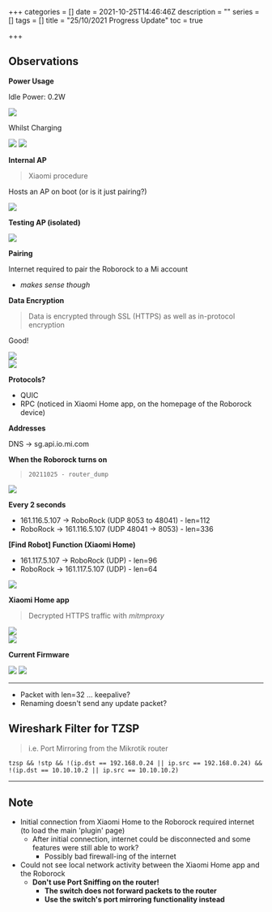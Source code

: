 +++
categories = []
date = 2021-10-25T14:46:46Z
description = ""
series = []
tags = []
title = "25/10/2021 Progress Update"
toc = true

+++
## Observations

**Power Usage**

Idle Power: 0.2W

![](/uploads/20211025-20211025_181737.jpg)

Whilst Charging

![](/uploads/20211025-20211025_184703.jpg)  ![](/uploads/20211025-20211025_184655.jpg)

**Internal AP**

> Xiaomi procedure

Hosts an AP on boot (or is it just pairing?)

![](/uploads/20211025-screenshot_20211025-182007_wifiman.jpg)

**Testing AP (isolated)**

![](/uploads/20211025-screenshot_20211025-224614.jpg)

**Pairing**

Internet required to pair the Roborock to a Mi account

* _makes sense though_

**Data Encryption**

> Data is encrypted through SSL (HTTPS) as well as in-protocol encryption

Good!

![](/uploads/20211025-snipaste_2021-10-26_00-45-48.jpg)  
![](/uploads/20211025-snipaste_2021-10-26_00-45-58.jpg)

**Protocols?**

* QUIC
* RPC (noticed in Xiaomi Home app, on the homepage of the Roborock device)

**Addresses**

DNS -> sg.api.io.mi.com

**When the Roborock turns on**

> `20211025 - router_dump`

![](/uploads/20211025-snipaste_2021-10-26_02-04-58.jpg)

**Every 2 seconds**

* 161.116.5.107 -> RoboRock (UDP 8053 to 48041) - len=112
* RoboRock -> 161.116.5.107 (UDP 48041 -> 8053) - len=336

**\[Find Robot\] Function (Xiaomi Home)**

* 161.117.5.107 -> RoboRock (UDP) - len=96
* RoboRock -> 161.117.5.107 (UDP) - len=64

![](/uploads/20211025-snipaste_2021-10-26_01-29-25.jpg)

**Xiaomi Home app**

> Decrypted HTTPS traffic with _mitmproxy_

![](/uploads/20211025-snipaste_2021-10-26_00-35-10.jpg)  
![](/uploads/20211025-snipaste_2021-10-26_00-51-41.jpg)

**Current Firmware**

![](/uploads/20211025-screenshot_20211026-003705_mi-home.jpg) ![](/uploads/20211025-screenshot_20211026-004146_mi-home.jpg)

***

* Packet with len=32 ... keepalive?
* Renaming doesn't send any update packet?

## Wireshark Filter for TZSP

> i.e. Port Mirroring from the Mikrotik router

    tzsp && !stp && !(ip.dst == 192.168.0.24 || ip.src == 192.168.0.24) &&  !(ip.dst == 10.10.10.2 || ip.src == 10.10.10.2)

***

## Note

* Initial connection from Xiaomi Home to the Roborock required internet (to load the main 'plugin' page)
  * After initial connection, internet could be disconnected and some features were still able to work?
    * Possibly bad firewall-ing of the internet
* Could not see local network activity between the Xiaomi Home app and the Roborock
  * **Don't use Port Sniffing on the router!**
    * **The switch does not forward packets to the router**
    * **Use the switch's port mirroring functionality instead**